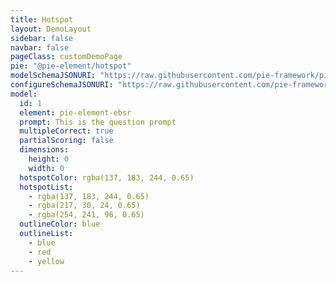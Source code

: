 ```yaml
---
title: Hotspot
layout: DemoLayout
sidebar: false
navbar: false
pageClass: customDemoPage
pie: "@pie-element/hotspot"
modelSchemaJSONURI: "https://raw.githubusercontent.com/pie-framework/pie-elements/develop/packages/hotspot/docs/pie-schema.json"
configureSchemaJSONURI: "https://raw.githubusercontent.com/pie-framework/pie-elements/develop/packages/hotspot/docs/config-schema.json"
model:
  id: 1
  element: pie-element-ebsr
  prompt: This is the question prompt
  multipleCorrect: true
  partialScoring: false
  dimensions:
    height: 0
    width: 0
  hotspotColor: rgba(137, 183, 244, 0.65)
  hotspotList:
    - rgba(137, 183, 244, 0.65)
    - rgba(217, 30, 24, 0.65)
    - rgba(254, 241, 96, 0.65)
  outlineColor: blue
  outlineList:
    - blue
    - red
    - yellow
---
```

